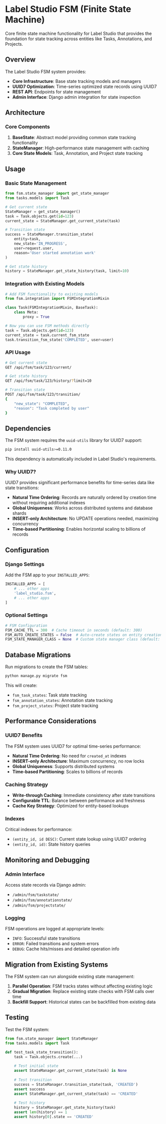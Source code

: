 # Label Studio FSM (Finite State Machine)

Core finite state machine functionality for Label Studio that provides the foundation for state tracking across entities like Tasks, Annotations, and Projects.

## Overview

The Label Studio FSM system provides:

- **Core Infrastructure**: Base state tracking models and managers
- **UUID7 Optimization**: Time-series optimized state records using UUID7
- **REST API**: Endpoints for state management
- **Admin Interface**: Django admin integration for state inspection

## Architecture

### Core Components

1. **BaseState**: Abstract model providing common state tracking functionality
2. **StateManager**: High-performance state management with caching
3. **Core State Models**: Task, Annotation, and Project state tracking

## Usage

### Basic State Management

```python
from fsm.state_manager import get_state_manager
from tasks.models import Task

# Get current state
StateManager = get_state_manager()
task = Task.objects.get(id=123)
current_state = StateManager.get_current_state(task)

# Transition state
success = StateManager.transition_state(
    entity=task,
    new_state='IN_PROGRESS',
    user=request.user,
    reason='User started annotation work'
)

# Get state history
history = StateManager.get_state_history(task, limit=10)
```

### Integration with Existing Models

```python
# Add FSM functionality to existing models
from fsm.integration import FSMIntegrationMixin

class Task(FSMIntegrationMixin, BaseTask):
    class Meta:
        proxy = True

# Now you can use FSM methods directly
task = Task.objects.get(id=123)
current_state = task.current_fsm_state
task.transition_fsm_state('COMPLETED', user=user)
```

### API Usage

```bash
# Get current state
GET /api/fsm/task/123/current/

# Get state history
GET /api/fsm/task/123/history/?limit=10

# Transition state
POST /api/fsm/task/123/transition/
{
    "new_state": "COMPLETED",
    "reason": "Task completed by user"
}
```

## Dependencies

The FSM system requires the `uuid-utils` library for UUID7 support:

```bash
pip install uuid-utils>=0.11.0
```

This dependency is automatically included in Label Studio's requirements.

### Why UUID7?

UUID7 provides significant performance benefits for time-series data like state transitions:

- **Natural Time Ordering**: Records are naturally ordered by creation time without requiring additional indexes
- **Global Uniqueness**: Works across distributed systems and database shards
- **INSERT-only Architecture**: No UPDATE operations needed, maximizing concurrency
- **Time-based Partitioning**: Enables horizontal scaling to billions of records

## Configuration

### Django Settings

Add the FSM app to your `INSTALLED_APPS`:

```python
INSTALLED_APPS = [
    # ... other apps
    'label_studio.fsm',
    # ... other apps
]
```

### Optional Settings

```python
# FSM Configuration
FSM_CACHE_TTL = 300  # Cache timeout in seconds (default: 300)
FSM_AUTO_CREATE_STATES = False  # Auto-create states on entity creation (default: False)
FSM_STATE_MANAGER_CLASS = None  # Custom state manager class (default: None)
```

## Database Migrations

Run migrations to create the FSM tables:

```bash
python manage.py migrate fsm
```

This will create:
- `fsm_task_states`: Task state tracking
- `fsm_annotation_states`: Annotation state tracking  
- `fsm_project_states`: Project state tracking

## Performance Considerations

### UUID7 Benefits

The FSM system uses UUID7 for optimal time-series performance:

- **Natural Time Ordering**: No need for `created_at` indexes
- **INSERT-only Architecture**: Maximum concurrency, no row locks
- **Global Uniqueness**: Supports distributed systems
- **Time-based Partitioning**: Scales to billions of records

### Caching Strategy

- **Write-through Caching**: Immediate consistency after state transitions
- **Configurable TTL**: Balance between performance and freshness
- **Cache Key Strategy**: Optimized for entity-based lookups

### Indexes

Critical indexes for performance:
- `(entity_id, id DESC)`: Current state lookup using UUID7 ordering
- `(entity_id, id)`: State history queries


## Monitoring and Debugging

### Admin Interface

Access state records via Django admin:
- `/admin/fsm/taskstate/`
- `/admin/fsm/annotationstate/`
- `/admin/fsm/projectstate/`

### Logging

FSM operations are logged at appropriate levels:
- `INFO`: Successful state transitions
- `ERROR`: Failed transitions and system errors
- `DEBUG`: Cache hits/misses and detailed operation info


## Migration from Existing Systems

The FSM system can run alongside existing state management:

1. **Parallel Operation**: FSM tracks states without affecting existing logic
2. **Gradual Migration**: Replace existing state checks with FSM calls over time
3. **Backfill Support**: Historical states can be backfilled from existing data

## Testing

Test the FSM system:

```python
from fsm.state_manager import StateManager
from tasks.models import Task

def test_task_state_transition():
    task = Task.objects.create(...)
    
    # Test initial state
    assert StateManager.get_current_state(task) is None
    
    # Test transition
    success = StateManager.transition_state(task, 'CREATED')
    assert success
    assert StateManager.get_current_state(task) == 'CREATED'
    
    # Test history
    history = StateManager.get_state_history(task)
    assert len(history) == 1
    assert history[0].state == 'CREATED'
```
